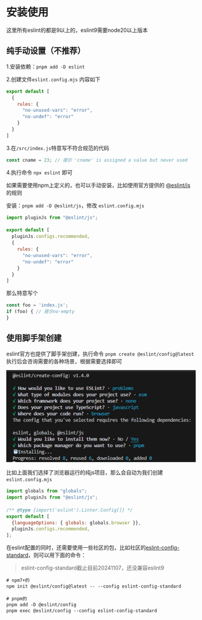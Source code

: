# 安装使用

这里所有eslint的都是9以上的，eslint9需要node20以上版本

## 纯手动设置（不推荐）

1.安装依赖：`pnpm add -D eslint`

2.创建文件`eslint.config.mjs` 内容如下

```js
export default [
  {
    rules: {
      "no-unused-vars": "error",
      "no-undef": "error"
    }
  }
]
```

3.在`/src/index.js`特意写不符合规范的代码

```js
const cname = 23; // 提示 'cname' is assigned a value but never used
```

4.执行命令 `npx eslint` 即可

如果需要使用npm上定义的，也可以手动安装，比如使用官方提供的 [@eslint/js](https://www.npmjs.com/package/@eslint/js) 的规则

安装：`pnpm add -D @eslint/js`，修改 `eslint.config.mjs`

```js
import pluginJs from "@eslint/js";

export default [
  pluginJs.configs.recommended,
  {
    rules: {
      "no-unused-vars": "error",
      "no-undef": "error"
    }
  }
]
```

那么特意写个

```js
const foo = 'index.js';
if (foo) { // 提示no-empty
}
```



## 使用脚手架创建

eslint官方也提供了脚手架创建，执行命令 `pnpm create @eslint/config@latest` 执行后会咨询需要的各种场景，根据需要选择即可

![create-eslint](./img/create-eslint.png)

比如上面我们选择了浏览器运行的纯js项目，那么会自动为我们创建`eslint.config.mjs`

```js
import globals from "globals";
import pluginJs from "@eslint/js";

/** @type {import('eslint').Linter.Config[]} */
export default [
  {languageOptions: { globals: globals.browser }},
  pluginJs.configs.recommended,
];
```

在eslint配置的同时，还需要使用一些社区的包，比如社区的[eslint-config-standard](https://www.npmjs.com/package/eslint-config-standard)，则可以用下面的命令：

> eslint-config-standard截止目前20241107，还没兼容eslint9

```shell
# npm7+的
npm init @eslint/config@latest -- --config eslint-config-standard 

# pnpm的
pnpm add -D @eslint/config
pnpm exec @eslint/config --config eslint-config-standard
```

